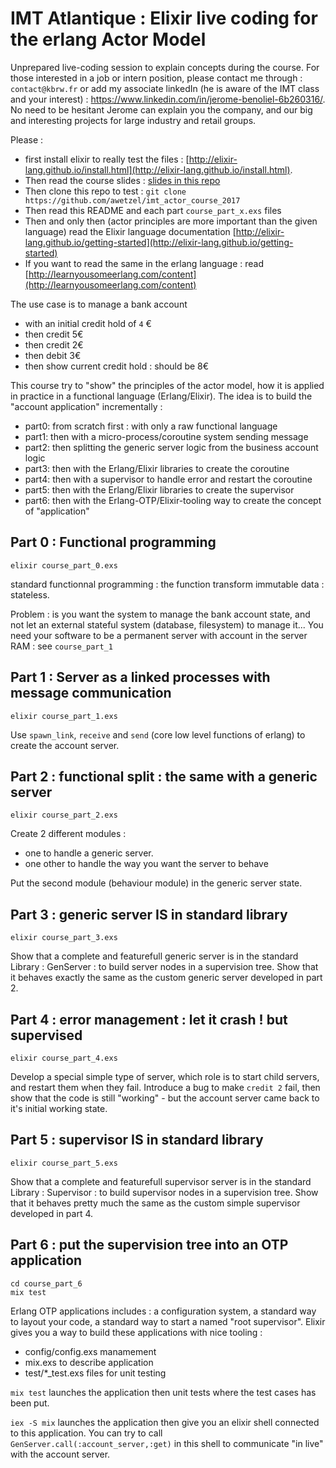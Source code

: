 # IMT Atlantique : Elixir live coding for the erlang Actor Model

Unprepared live-coding session to explain concepts during the course.
For those interested in a job or intern position, please contact me through :
`contact@kbrw.fr` or add my associate linkedIn (he is aware of the IMT class
and your interest) : https://www.linkedin.com/in/jerome-benoliel-6b260316/. No
need to be hesitant Jerome can explain you the company, and our big and
interesting projects for large industry and retail groups.

Please :
- first install elixir to really test the files :
[http://elixir-lang.github.io/install.html](http://elixir-lang.github.io/install.html).
- Then read the course slides : [slides in this repo](slides.pdf)
- Then clone this repo to test : `git clone https://github.com/awetzel/imt_actor_course_2017`
- Then read this README and each part `course_part_x.exs` files
- Then and only then (actor principles are more important than the given
  language) read the Elixir language documentation
  [http://elixir-lang.github.io/getting-started](http://elixir-lang.github.io/getting-started)
- If you want to read the same in the erlang language : read
  [http://learnyousomeerlang.com/content](http://learnyousomeerlang.com/content)

The use case is to manage a bank account 
- with an initial credit hold of `4` €
- then credit 5€
- then credit 2€
- then debit 3€
- then show current credit hold : should be 8€

This course try to "show" the principles of the actor model, how it is
applied in practice in a functional language (Erlang/Elixir).
The idea is to build the "account application" incrementally :
- part0: from scratch first : with only a raw functional language
- part1: then with a micro-process/coroutine system sending message
- part2: then splitting the generic server logic from the business account logic
- part3: then with the Erlang/Elixir libraries to create the coroutine
- part4: then with a supervisor to handle error and restart the coroutine
- part5: then with the Erlang/Elixir libraries to create the supervisor
- part6: then with the Erlang-OTP/Elixir-tooling way to create the concept of "application" 

## Part 0 : Functional programming

```
elixir course_part_0.exs
```

standard functionnal programming : the function transform immutable
data : stateless.

Problem : is you want the system to manage the bank account state,
and not let an external stateful system (database, filesystem) to
manage it... You need your software to be a permanent server with
account in the server RAM : see `course_part_1`

## Part 1 : Server as a linked processes with message communication

```
elixir course_part_1.exs
```

Use `spawn_link`, `receive` and `send` (core low level functions of erlang)
to create the account server.

## Part 2 : functional split : the same with a generic server

```
elixir course_part_2.exs
```

Create 2 different modules : 
- one to handle a generic server.
- one other to handle the way you want the server to behave

Put the second module (behaviour module) in the generic server state.

## Part 3 : generic server IS in standard library

```
elixir course_part_3.exs
```

Show that a complete and featurefull generic server is in the
standard Library : GenServer : to build server nodes in a supervision
tree.
Show that it behaves exactly the same as the custom generic server
developed in part 2.

## Part 4 : error management : let it crash ! but supervised

```
elixir course_part_4.exs
```

Develop a special simple type of server, which role is to start child
servers, and restart them when they fail.
Introduce a bug to make `credit 2` fail, then show that the code is
still "working" - but the account server came back to it's initial working state.

## Part 5 : supervisor IS in standard library

```
elixir course_part_5.exs
```

Show that a complete and featurefull supervisor server is in the
standard Library : Supervisor : to build supervisor nodes in a supervision
tree.
Show that it behaves pretty much the same as the custom simple
supervisor developed in part 4.

## Part 6 : put the supervision tree into an OTP application

```
cd course_part_6
mix test
```

Erlang OTP applications includes : a configuration system, a standard
way to layout your code, a standard way to start a named "root
supervisor".
Elixir gives you a way to build these applications with nice tooling :

- config/config.exs manamement
- mix.exs to describe application
- test/*_test.exs files for unit testing

`mix test` launches the application then unit tests where the test cases has
been put.

`iex -S mix` launches the application then give you an elixir shell connected
to this application. You can try to call `GenServer.call(:account_server,:get)`
in this shell to communicate "in live" with the account server.
